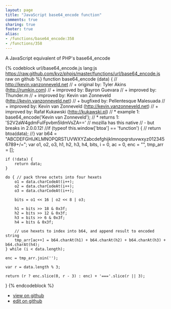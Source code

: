 ```yaml
---
layout: page
title: "JavaScript base64_encode function"
comments: true
sharing: true
footer: true
alias:
- /functions/base64_encode:358
- /functions/358
---
```

A JavaScript equivalent of PHP's base64_encode

{% codeblock url/base64_encode.js lang:js https://raw.github.com/kvz/phpjs/master/functions/url/base64_encode.js raw on github %}
function base64_encode (data) {
    // http://kevin.vanzonneveld.net
    // +   original by: Tyler Akins (http://rumkin.com)
    // +   improved by: Bayron Guevara
    // +   improved by: Thunder.m
    // +   improved by: Kevin van Zonneveld (http://kevin.vanzonneveld.net)
    // +   bugfixed by: Pellentesque Malesuada
    // +   improved by: Kevin van Zonneveld (http://kevin.vanzonneveld.net)
    // +   improved by: Rafał Kukawski (http://kukawski.pl)
    // *     example 1: base64_encode('Kevin van Zonneveld');
    // *     returns 1: 'S2V2aW4gdmFuIFpvbm5ldmVsZA=='
    // mozilla has this native
    // - but breaks in 2.0.0.12!
    //if (typeof this.window['btoa'] == 'function') {
    //    return btoa(data);
    //}
    var b64 = "ABCDEFGHIJKLMNOPQRSTUVWXYZabcdefghijklmnopqrstuvwxyz0123456789+/=";
    var o1, o2, o3, h1, h2, h3, h4, bits, i = 0,
        ac = 0,
        enc = "",
        tmp_arr = [];

    if (!data) {
        return data;
    }

    do { // pack three octets into four hexets
        o1 = data.charCodeAt(i++);
        o2 = data.charCodeAt(i++);
        o3 = data.charCodeAt(i++);

        bits = o1 << 16 | o2 << 8 | o3;

        h1 = bits >> 18 & 0x3f;
        h2 = bits >> 12 & 0x3f;
        h3 = bits >> 6 & 0x3f;
        h4 = bits & 0x3f;

        // use hexets to index into b64, and append result to encoded string
        tmp_arr[ac++] = b64.charAt(h1) + b64.charAt(h2) + b64.charAt(h3) + b64.charAt(h4);
    } while (i < data.length);

    enc = tmp_arr.join('');
    
    var r = data.length % 3;
    
    return (r ? enc.slice(0, r - 3) : enc) + '==='.slice(r || 3);

}
{% endcodeblock %}

 - [view on github](https://github.com/kvz/phpjs/blob/master/functions/url/base64_encode.js)
 - [edit on github](https://github.com/kvz/phpjs/edit/master/functions/url/base64_encode.js)
